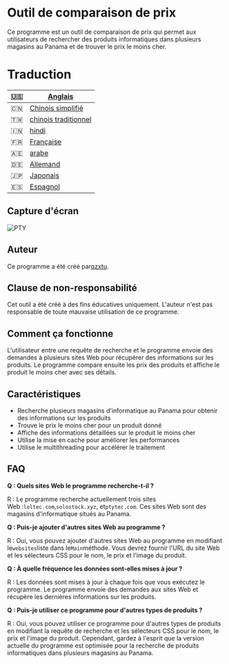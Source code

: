 # Outil de comparaison de prix

Ce programme est un outil de comparaison de prix qui permet aux utilisateurs de rechercher des produits informatiques dans plusieurs magasins au Panama et de trouver le prix le moins cher.

# Traduction

| 🇺🇸 | [Anglais](README.md)                    |
| ---- | --------------------------------------- |
| 🇨🇳 | [Chinois simplifié](README.zh-CN.md)    |
| 🇹🇼 | [chinois traditionnel](README.zh-TW.md) |
| 🇮🇳 | [hindi](README.hi.md)                   |
| 🇫🇷 | [Française](README.fr.md)               |
| 🇦🇪 | [arabe](README.ar.md)                   |
| 🇩🇪 | [Allemand](README.de.md)                |
| 🇯🇵 | [Japonais](README.ja.md)                |
| 🇪🇸 | [Espagnol](README.es.md)                |

## Capture d'écran

![PTY](https://cdn.discordapp.com/attachments/1008195045960204348/1104240493560348793/PTY.png)

## Auteur

Ce programme a été créé par[qzxtu](https://github.com/qzxtu).

## Clause de non-responsabilité

Cet outil a été créé à des fins éducatives uniquement. L'auteur n'est pas responsable de toute mauvaise utilisation de ce programme.

## Comment ça fonctionne

L'utilisateur entre une requête de recherche et le programme envoie des demandes à plusieurs sites Web pour récupérer des informations sur les produits. Le programme compare ensuite les prix des produits et affiche le produit le moins cher avec ses détails.

## Caractéristiques

-   Recherche plusieurs magasins d'informatique au Panama pour obtenir des informations sur les produits
-   Trouve le prix le moins cher pour un produit donné
-   Affiche des informations détaillées sur le produit le moins cher
-   Utilise la mise en cache pour améliorer les performances
-   Utilise le multithreading pour accélérer le traitement

## FAQ

**Q : Quels sites Web le programme recherche-t-il ?**

R : Le programme recherche actuellement trois sites Web :`loltec.com`,`solostock.xyz`, et`ptytec.com`. Ces sites Web sont des magasins d'informatique situés au Panama.

**Q : Puis-je ajouter d'autres sites Web au programme ?**

R : Oui, vous pouvez ajouter d'autres sites Web au programme en modifiant le`websites`liste dans le`Main`méthode. Vous devrez fournir l'URL du site Web et les sélecteurs CSS pour le nom, le prix et l'image du produit.

**Q : À quelle fréquence les données sont-elles mises à jour ?**

R : Les données sont mises à jour à chaque fois que vous exécutez le programme. Le programme envoie des demandes aux sites Web et récupère les dernières informations sur les produits.

**Q : Puis-je utiliser ce programme pour d'autres types de produits ?**

R : Oui, vous pouvez utiliser ce programme pour d'autres types de produits en modifiant la requête de recherche et les sélecteurs CSS pour le nom, le prix et l'image du produit. Cependant, gardez à l'esprit que la version actuelle du programme est optimisée pour la recherche de produits informatiques dans plusieurs magasins au Panama.
